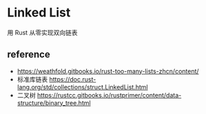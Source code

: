 # Linked List 
用 Rust 从零实现双向链表



## reference
* https://weathfold.gitbooks.io/rust-too-many-lists-zhcn/content/
* 标准库链表 https://doc.rust-lang.org/std/collections/struct.LinkedList.html
* 二叉树 https://rustcc.gitbooks.io/rustprimer/content/data-structure/binary_tree.html

